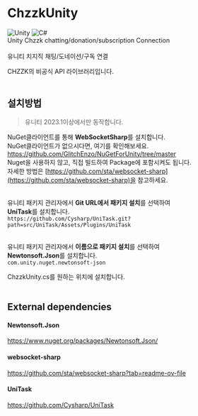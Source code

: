 # ChzzkUnity
![Unity](https://img.shields.io/badge/Unity-100000?style=for-the-badge&logo=unity&logoColor=white)
![C#](https://img.shields.io/badge/C%23-239120?style=for-the-badge&logo=c-sharp&logoColor=white)
<br>
Unity Chzzk chatting/donation/subscription Connection<br><br>
유니티 치지직 채팅/도네이션/구독 연결<br>

CHZZK의 비공식 API 라이브러리입니다.<br><br>

## 설치방법
> 유니티 2023.1이상에서만 동작합니다.

NuGet클라이언트를 통해 <b>WebSocketSharp</b>를 설치합니다.<br>
NuGet클라이언트가 없으시다면, 여기를 확인해보세요.<br>
     https://github.com/GlitchEnzo/NuGetForUnity/tree/master<br>
Nuget을 사용하지 않고, 직접 빌드하여 Package에 포함시켜도 됩니다.<br>
자세한 방법은 [https://github.com/sta/websocket-sharp](https://github.com/sta/websocket-sharp)을 참고하세요.<br><br>
     
유니티 패키지 관리자에서 <b>Git URL에서 패키지 설치</b>를 선택하여<br>
<b>UniTask</b>를 설치합니다.<br>
```https://github.com/Cysharp/UniTask.git?path=src/UniTask/Assets/Plugins/UniTask```<br><br>

유니티 패키지 관리자에서 <b>이름으로 패키지 설치</b>를 선택하여<br>
<b>Newtonsoft.Json</b>를 설치합니다.<br>
```com.unity.nuget.newtonsoft-json```

ChzzkUnity.cs를 원하는 위치에 설치합니다.<br><br>

## External dependencies
#### Newtonsoft.Json
https://www.nuget.org/packages/Newtonsoft.Json/<br>
#### websocket-sharp
https://github.com/sta/websocket-sharp?tab=readme-ov-file<br>
#### UniTask
https://github.com/Cysharp/UniTask
 
 
